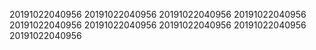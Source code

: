 20191022040956
20191022040956
20191022040956
20191022040956
20191022040956
20191022040956
20191022040956
20191022040956
20191022040956
